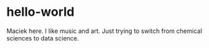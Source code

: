 # hello-world

Maciek here. I like music and art. Just trying to switch from chemical sciences to data science.

